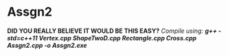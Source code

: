 # Assgn2
**DID YOU REALLY BELIEVE IT WOULD BE THIS EASY?**
_Compile using: **g++ -std=c++11 Vertex.cpp ShapeTwoD.cpp Rectangle.cpp Cross.cpp Assgn2.cpp -o Assgn2.exe**_
